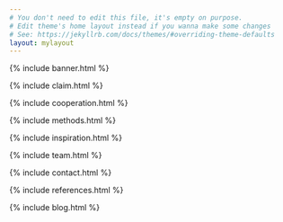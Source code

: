 ```yaml
---
# You don't need to edit this file, it's empty on purpose.
# Edit theme's home layout instead if you wanna make some changes
# See: https://jekyllrb.com/docs/themes/#overriding-theme-defaults
layout: mylayout
---
```


{% include banner.html %}

{% include claim.html %}

{% include cooperation.html %}

{% include methods.html %}

{% include inspiration.html %}

{% include team.html %}

{% include contact.html %}

{% include references.html %}

{% include blog.html %}
